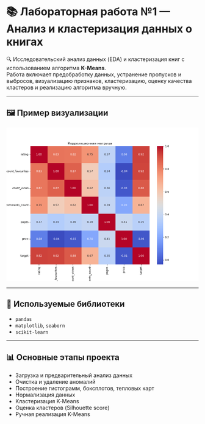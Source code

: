 # 📚 Лабораторная работа №1 — Анализ и кластеризация данных о книгах

🔍 Исследовательский анализ данных (EDA) и кластеризация книг с использованием алгоритма **K-Means**.  
Работа включает предобработку данных, устранение пропусков и выбросов, визуализацию признаков, кластеризацию, оценку качества кластеров и реализацию алгоритма вручную.

---

## 🖼️ Пример визуализации

<img src="граф_2.png" alt="Пример графика кластеров" width="600"/>

---

## 🧰 Используемые библиотеки

- `pandas`
- `matplotlib`, `seaborn`
- `scikit-learn`

---

## 📊 Основные этапы проекта

- Загрузка и предварительный анализ данных
- Очистка и удаление аномалий
- Построение гистограмм, боксплотов, тепловых карт
- Нормализация данных
- Кластеризация K-Means
- Оценка кластеров (Silhouette score)
- Ручная реализация K-Means
